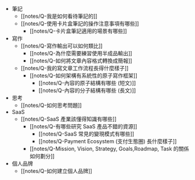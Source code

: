- 筆記
	- [[notes/Q-我是如何看待筆記的]]
	- [[notes/Q-使用卡片盒筆記的操作注意事項有哪些]]
		- [[notes/Q-卡片盒筆記適用的場景有哪些]]
- 寫作
	- [[notes/Q-寫作輸出可以如何類比]]
		- [[notes/Q-為什麼需要練習使用半成品輸出]]
		- [[notes/Q-如何將文章內容格式轉換成簡報]]
	- [[notes/Q-我的寫文章工作流程長得什麼樣子]]
		- [[notes/Q-如何架構有系統性的原子寫作框架]]
			- [[notes/Q-內容的原子結構有哪些 (短文)]]
			- [[notes/Q-內容的分子結構有哪些 (長文)]]
- 思考
	- [[notes/Q-如何思考問題]]
- SaaS
	- [[notes/Q-SaaS 產業該懂得知識有哪些]]
		- [[notes/Q-有哪些研究 SaaS 產品不錯的資源]]
			- [[notes/Q-SaaS 常見的變現模式有哪些]]
			- [[notes/Q-Payment Ecosystem (支付生態圈) 長什麼樣子]]
		- [[notes/Q-Mission, Vision, Strategy, Goals,Roadmap, Task 的關係如何劃分]]
- 個人品牌
	- [[notes/Q-如何建立個人品牌]]